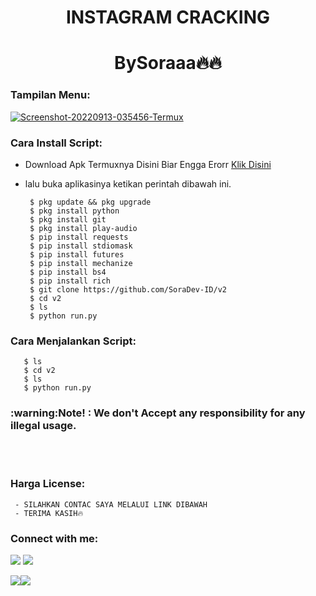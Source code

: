 <h1 align="center"> INSTAGRAM CRACKING </h1>
<h1 align="center">BySoraaa🔥🔥</h1>


<h3 align="left">Tampilan Menu:</h3>
<a href="https://ibb.co/1Rhmk8W"><img src="https://i.ibb.co/7r81q2m/Screenshot-20220913-035456-Termux.png" alt="Screenshot-20220913-035456-Termux" border="0"></a>

<h3 align="left">Cara Install Script:</h3>

- Download Apk Termuxnya Disini Biar Engga Erorr <a href="https://bit.ly/Link-termuxxxx">Klik Disini</a>

- lalu buka aplikasinya ketikan perintah dibawah ini.

       $ pkg update && pkg upgrade
       $ pkg install python 
       $ pkg install git
       $ pkg install play-audio
       $ pip install requests 
       $ pip install stdiomask
       $ pip install futures
       $ pip install mechanize
       $ pip install bs4
       $ pip install rich
       $ git clone https://github.com/SoraDev-ID/v2
       $ cd v2
       $ ls
       $ python run.py

<h3 align="left">Cara Menjalankan Script:</h3>

       $ ls
       $ cd v2
       $ ls
       $ python run.py
       
<h3> :warning:Note! : We don't Accept any responsibility for any illegal usage.</h3><br>

<br>

<h3 align="left">Harga License:</h3>
     
     - SILAHKAN CONTAC SAYA MELALUI LINK DIBAWAH
     - TERIMA KASIH🔥

<h3 align="left">Connect with me:</h3>

[![](https://img.shields.io/badge/Github-black?logo=Github&logoColor=black&labelColor=white)](https://github.com/SoraDev-ID) [![](https://img.shields.io/badge/Telegram-blue?logo=Telegram&logoColor=red&labelColor=white)](https://t.me/Soraaid) 


 [![](https://img.shields.io/badge/Facebook-blue?logo=Facebook&logoColor=blue&labelColor=white)](https://www.facebook.com/SoraDev)[![](https://img.shields.io/badge/Whatsapp-CHAT-red?logo=Whatsapp&logoColor=Brightgreen&labelColor=white)](https://wa.me/6287752662364?text=Hello+Sora🔥+)


